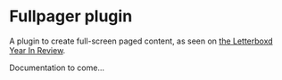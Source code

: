 # Fullpager plugin

A plugin to create full-screen paged content, as seen on <a href="http://letterboxd.com/2013/">the Letterboxd Year In Review</a>.

Documentation to come...

<!--
## Requirements

The plugin requires jQuery to be included in the page, and also the [imagesloaded](http://imagesloaded.desandro.com) plugin from David Desandro. A copy of the imagesloaded plugin is included with this distribution, or you can use the bundled `jquery.imagefill-combined.min.js` file which already incorporates the plugin if you don't want to include it separately.

## Options
 
 <table>
 	<tr>
		<th>images</th>
		<td>An array of strings that are paths to images (required)</td>
	</tr>
	<tr>
		<th>loader</th>
		<td>Whether to show the loading animation (optional). Default is true.</td>
	</tr>
	<tr>
		<th>loaderHtml</th>
		<td>The HTML for the 'loading' animation (optional). Default is `'<div class="imagefill-loader"><div class="bounce1"></div><div class="bounce2"></div><div class="bounce3"></div></div>'`</td>
	</tr>
</table>

## Usage

After including jQuery, add the necessary files for the plugin:

	<link href="imagefill.css" rel="stylesheet" />
	<script src="imagesloaded.js"></script>
	<script src="jquery.imagefill.js"></script>
	
Or if you are using the combined script that includes the `imagesloaded` plugin:

	<link href="imagefill.css" rel="stylesheet" />
	<script src="jquery.imagefill-combined.min.js"></script>
	
To use the plugin simply call it against the element you wish to insert an image into:

	<div class="block"></div>

	$(".block").imagefill({
		images: [
			"img/image1.jpg",
			"img/image2.jpg",
			"img/image3.jpg"
		]
	});

## To-do

- TODO: Check for image load status, and if an error then select another from the array. Test with bad references to local images and also with internet disabled for web-based images.
- CONSIDER: Add options for loader animations and/or colouring.
-->